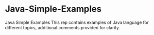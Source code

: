 # Java-Simple-Examples
Java Simple Examples
This rep contains examples of Java language for different topics, additional comments provided for clarity.
